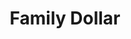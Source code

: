 ---
title: "Family Dollar"
url: /spartanburg/family-dollar-east-blackstock-road/
shop: variety store
---